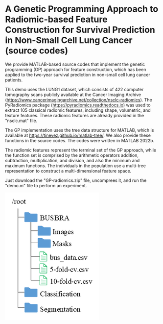 # A Genetic Programming Approach to Radiomic-based Feature Construction for Survival Prediction in Non-Small Cell Lung Cancer (source codes)

We provide MATLAB-based source codes that implement the genetic programming (GP) approach for feature construction, which has been applied to the two-year survival prediction in non-small cell lung cancer patients. 

This demo uses the LUNG1 dataset, which consists of 422 computer tomography scans publicly available at the Cancer Imaging Archive (https://www.cancerimagingarchive.net/collection/nsclc-radiomics). The PyRadiomics package (https://pyradiomics.readthedocs.io) was used to extract 105 classical radiomic features, including shape, volumetric, and texture features. These radiomic features are already provided in the "nsclc.mat" file.

The GP implementation uses the tree data structure for MATLAB, which is available at https://tinevez.github.io/matlab-tree/. We also provide these functions in the source codes. The codes were written in MATLAB 2022b.

The radiomic features represent the terminal set of the GP approach, while the function set is comprised by the arithmetic operators addition, subtraction, multiplication, and division, and also the minimum and maximum functions. The individuals in the population use a multi-tree representation to construct a multi-dimensional feature space.

Just download the "GP-radiomics.zip" file, uncomprees it, and run the "demo.m" file to perform an experiment.

![picture alt](https://github.com/wgomezf/BUS-BRA/blob/main/root.png "Directory")
